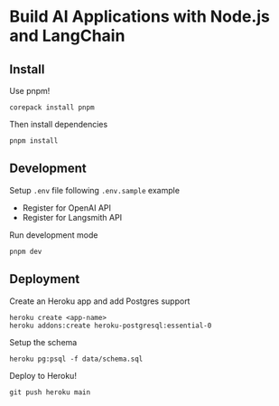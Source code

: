 # Build AI Applications with Node.js and LangChain

## Install

Use pnpm!

```shell
corepack install pnpm
```

Then install dependencies

```shell
pnpm install
```

## Development

Setup `.env` file following `.env.sample` example

- Register for OpenAI API
- Register for Langsmith API

Run development mode

```shell
pnpm dev
```

## Deployment

Create an Heroku app and add Postgres support

```shell
heroku create <app-name>
heroku addons:create heroku-postgresql:essential-0
```

Setup the schema

```shell
heroku pg:psql -f data/schema.sql
```

Deploy to Heroku!

```shell
git push heroku main
```
